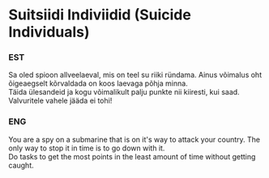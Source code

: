 # Suitsiidi Indiviidid (Suicide Individuals)

### EST
Sa oled spioon allveelaeval, mis on teel su riiki ründama. Ainus võimalus oht õigeaegselt kõrvaldada on koos laevaga põhja minna.  
Täida ülesandeid ja kogu võimalikult palju punkte nii kiiresti, kui saad. Valvuritele vahele jääda ei tohi!

### ENG
You are a spy on a submarine that is on it's way to attack your country. The only way to stop it in time is to go down with it.  
Do tasks to get the most points in the least amount of time without getting caught.
